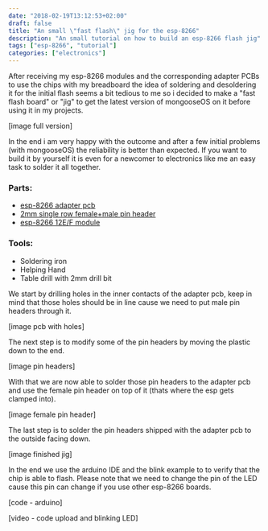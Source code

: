 ```yaml
---
date: "2018-02-19T13:12:53+02:00"
draft: false
title: "An small \"fast flash\" jig for the esp-8266"
description: "An small tutorial on how to build an esp-8266 flash jig"
tags: ["esp-8266", "tutorial"]
categories: ["electronics"]
---
```


After receiving my esp-8266 modules and the corresponding adapter PCBs to use the chips with my breadboard the idea of soldering and desoldering it for the initial flash seems a bit tedious to me so i decided to make a "fast flash board" or "jig" to get the latest version of mongooseOS on it before using it in my projects.

\[image full version\]

In the end i am very happy with the outcome and after a few initial problems (with mongooseOS) the reliability is better than expected. If you want to build it by yourself it is even for a newcomer to electronics like me an easy task to solder it all together.

### Parts:

* [esp-8266 adapter pcb](https://www.aliexpress.com/item/1pcs-ESP8266-serial-WIFI-module-adapter-plate-Applies-to-ESP-07-ESP-08-ESP-12E/32721304582.html)
* [2mm single row female+male pin header](https://www.aliexpress.com/item/20PCS-Lot-1x40-Pin-2-mm-Single-Row-Female-Male-Pin-Header-connector/32691922480.html)
* [esp-8266 12E/F module](https://www.aliexpress.com/item/2015-New-version-1PCS-ESP-12F-ESP-12E-upgrade-ESP8266-remote-serial-Port-WIFI-wireless-module/32521015580.html)

### Tools:

* Soldering iron
* Helping Hand
* Table drill with 2mm drill bit

We start by drilling holes in the inner contacts of the adapter pcb, keep in mind that those holes should be in line cause we need to put male pin headers through it.

\[image pcb with holes\]

The next step is to modify some of the pin headers by moving the plastic down to the end.

\[image pin headers\]

With that we are now able to solder those pin headers to the adapter pcb and use the female pin header on top of it (thats where the esp gets clamped into).

\[image female pin header\]

The last step is to solder the pin headers shipped with the adapter pcb to the outside facing down.

\[image finished jig\]

In the end we use the arduino IDE and the blink example to to verify that the chip is able to flash. Please note that we need to change the pin of the LED cause this pin can change if you use other esp-8266 boards.

\[code - arduino\]

\[video - code upload and blinking LED\]
